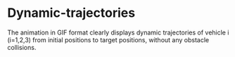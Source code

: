 # Dynamic-trajectories
The animation in GIF format clearly displays dynamic trajectories of vehicle i (i=1,2,3) from initial positions to target positions, without any obstacle collisions.
